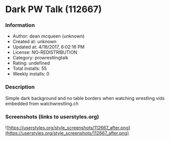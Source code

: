 # Dark PW Talk (112667)

### Information
- Author: dean mcqueen (unknown)
- Created at: unknown
- Updated at: 4/18/2017, 6:02:16 PM
- License: NO-REDISTRIBUTION
- Category: prowrestlingtalk
- Rating: undefined
- Total installs: 55
- Weekly installs: 0


### Description
Simple dark background and no table borders when watching wrestling vids embedded from watchwrestling.ch


### Screenshots (links to userstyles.org)
![https://userstyles.org/style_screenshots/112667_after.png](https://userstyles.org/style_screenshots/112667_after.png)


